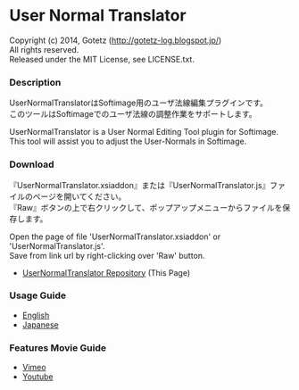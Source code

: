 User Normal Translator
====================

Copyright (c) 2014, Gotetz (http://gotetz-log.blogspot.jp/)  
All rights reserved.  
Released under the MIT License, see LICENSE.txt.

### Description
UserNormalTranslatorはSoftimage用のユーザ法線編集プラグインです。  
このツールはSoftimageでのユーザ法線の調整作業をサポートします。  
  
UserNormalTranslator is a User Normal Editing Tool plugin for Softimage.  
This tool will assist you to adjust the User-Normals in Softimage.

### Download
『UserNormalTranslator.xsiaddon』または『UserNormalTranslator.js』ファイルのページを開いてください。  
『Raw』ボタンの上で右クリックして、ポップアップメニューからファイルを保存します。  
  
Open the page of file 'UserNormalTranslator.xsiaddon' or 'UserNormalTranslator.js'.  
Save from link url by right-clicking over 'Raw' button.
* [UserNormalTranslator Repository](https://github.com/Gotetz/UserNormalTranslator/) (This Page)

### Usage Guide
* [English](https://gotetz.github.io/UserNormalTranslator/htdocs/userNormalTranslator_guide_en.htm)
* [Japanese](https://gotetz.github.io/UserNormalTranslator/htdocs/userNormalTranslator_guide_jp.htm)

### Features Movie Guide
* [Vimeo](https://vimeo.com/76800892)
* [Youtube](http://youtu.be/yZ7avnmYFM4)

